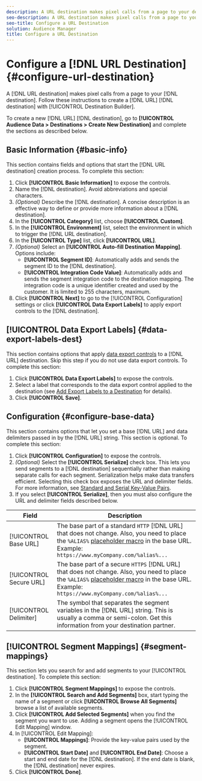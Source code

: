 ```yaml
---
description: A URL destination makes pixel calls from a page to your destination. Follow these instructions to create a URL destination with Destination Builder.
seo-description: A URL destination makes pixel calls from a page to your destination. Follow these instructions to create a URL destination with Destination Builder.
seo-title: Configure a URL Destination
solution: Audience Manager
title: Configure a URL Destination
---
```



# Configure a [!DNL URL Destination] {#configure-url-destination}

A [!DNL URL destination] makes pixel calls from a page to your [!DNL destination]. Follow these instructions to create a [!DNL URL] [!DNL destination] with [!UICONTROL Destination Builder].

<!-- create-url-destination.xml -->

To create a new [!DNL URL] [!DNL destination], go to **[!UICONTROL Audience Data > Destinations > Create New Destination]** and complete the sections as described below.

## Basic Information {#basic-info}

This section contains fields and options that start the [!DNL URL destination] creation process. To complete this section:

1. Click **[!UICONTROL Basic Information]** to expose the controls.
2. Name the [!DNL destination]. Avoid abbreviations and special characters.
3. *(Optional)* Describe the [!DNL destination]. A concise description is an effective way to define or provide more information about a [!DNL destination].
4. In the **[!UICONTROL Category]** list, choose **[!UICONTROL Custom]**.
5. In the **[!UICONTROL Environment]** list, select the environment in which to trigger the [!DNL URL destination].
6. In the **[!UICONTROL Type]** list, click **[!UICONTROL URL]**.
7. *(Optional)* Select an **[!UICONTROL Auto-fill Destination Mapping]**. Options include:
    * **[!UICONTROL Segment ID]**: Automatically adds and sends the segment ID to the [!DNL destination].
    * **[!UICONTROL Integration Code Value]**: Automatically adds and sends the segment integration code to the destination mapping. The integration code is a unique identifier created and used by the customer. It is limited to 255 characters, maximum.
8. Click **[!UICONTROL Next]** to go to the [!UICONTROL Configuration] settings or click **[!UICONTROL Data Export Labels]** to apply export controls to the [!DNL destination].

## [!UICONTROL Data Export Labels] {#data-export-labels-dest}

This section contains options that apply [data export controls](../../features/data-export-controls.md) to a [!DNL URL] destination. Skip this step if you do not use data export controls. To complete this section:

1. Click **[!UICONTROL Data Export Labels]** to expose the controls.
2. Select a label that corresponds to the data export control applied to the destination (see [Add Export Labels to a Destination](/help/using/features/destinations/add-data-export-labels.md) for details).
3. Click **[!UICONTROL Save]**.

## Configuration {#configure-base-data}

This section contains options that let you set a base [!DNL URL] and data delimiters passed in by the [!DNL URL] string. This section is optional. To complete this section:

1. Click **[!UICONTROL Configuration]** to expose the controls.
1. *(Optional)* Select the **[!UICONTROL Serialize]** check box.
   This lets you send segments to a [!DNL destination] sequentially rather than making separate calls for each segment. Serialization helps make data transfers efficient. Selecting this check box exposes the URL and delimiter fields. For more information, see [Standard and Serial Key-Value Pairs](../../features/destinations/key-value-pairs.md).
1. If you select **[!UICONTROL Serialize]**, then you must also configure the URL and delimiter fields described below.

| Field | Description |
|--- |--- |
|[!UICONTROL Base URL]|The base part of a standard `HTTP` [!DNL URL] that does not change. Also, you need to place the `%ALIAS%`  [placeholder macro](../../features/destinations/destination-macros.md#destination-macros-defined) in the base URL. Example: `https://www.myCompany.com/%alias%...`|
|[!UICONTROL Secure URL]|The base part of a secure `HTTPS` [!DNL URL] that does not change. Also, you need to place the `%ALIAS%`   [placeholder macro](../../features/destinations/destination-macros.md#destination-macros-defined) in the base URL. Example: `https://www.myCompany.com/%alias%...`|
|[!UICONTROL Delimiter]|The symbol that separates the segment variables in the [!DNL URL] string. This is usually a comma or semi-colon. Get this information from your destination partner.|

## [!UICONTROL Segment Mappings] {#segment-mappings}

This section lets you search for and add segments to your [!UICONTROL destination]. To complete this section:

1. Click **[!UICONTROL Segment Mappings]** to expose the controls.
1. In the **[!UICONTROL Search and Add Segments]** box, start typing the name of a segment or click **[!UICONTROL Browse All Segments]** browse a list of available segments.
1. Click **[!UICONTROL Add Selected Segments]** when you find the segment you want to use. Adding a segment opens the [!UICONTROL Edit Mapping] window.
1. In [!UICONTROL Edit Mapping]:
    * **[!UICONTROL Mappings]**: Provide the key-value pairs used by the segment. 
    * **[!UICONTROL Start Date]** and **[!UICONTROL End Date]**: Choose a start and end date for the [!DNL destination]. If the end date is blank, the [!DNL destination] never expires.
1. Click **[!UICONTROL Done]**.
